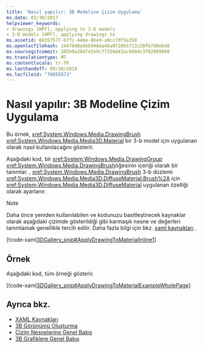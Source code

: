 ```yaml
---
title: 'Nasıl yapılır: 3B Modeline Çizim Uygulama'
ms.date: 03/30/2017
helpviewer_keywords:
- drawings [WPF], applying to 3-D models
- 3-D models [WPF], applying drawings to
ms.assetid: 68357577-b7fc-446e-8be9-a8cc7df3a350
ms.openlocfilehash: 14470d0adeb948ea46a0720b5713c20fb7d8e6d8
ms.sourcegitcommit: 205b9a204742e9c77256d43ac9d94c3f82909808
ms.translationtype: MT
ms.contentlocale: tr-TR
ms.lasthandoff: 09/10/2019
ms.locfileid: "70855873"
---
```

# <a name="how-to-apply-a-drawing-to-a-3-d-model"></a>Nasıl yapılır: 3B Modeline Çizim Uygulama

Bu örnek, <xref:System.Windows.Media.DrawingBrush> <xref:System.Windows.Media.Media3D.Material> bir 3-b model için uygulanan olarak nasıl kullanılacağını gösterir.

Aşağıdaki kod, bir <xref:System.Windows.Media.DrawingGroup> <xref:System.Windows.Media.DrawingBrush>öğesinin içeriği olarak bir tanımlar.  , <xref:System.Windows.Media.DrawingBrush> 3-b düzlemi <xref:System.Windows.Media.Media3D.DiffuseMaterial.Brush%2A> için <xref:System.Windows.Media.Media3D.DiffuseMaterial> uygulanan özelliği olarak ayarlanır.

> [!NOTE]
> Daha önce yeniden kullanılabilen ve kodunuzu basitleştirecek kaynaklar olarak aşağıdaki çizimde gösterildiği gibi karmaşık nesne ve değerleri tanımlamak genellikle tercih edilir. Daha fazla bilgi için bkz. [xaml kaynakları](../advanced/xaml-resources.md) .

[!code-xaml[3DGallery_snip#ApplyDrawingToMaterialInline1](~/samples/snippets/csharp/VS_Snippets_Wpf/3DGallery_snip/CS/ApplyDrawingToMaterialExample.xaml#applydrawingtomaterialinline1)]

## <a name="example"></a>Örnek

Aşağıdaki kod, tüm örneği gösterir.

[!code-xaml[3DGallery_snip#ApplyDrawingToMaterialExampleWholePage](~/samples/snippets/csharp/VS_Snippets_Wpf/3DGallery_snip/CS/ApplyDrawingToMaterialExample.xaml#applydrawingtomaterialexamplewholepage)]

## <a name="see-also"></a>Ayrıca bkz.

- [XAML Kaynakları](../advanced/xaml-resources.md)
- [3B Görünümü Oluşturma](how-to-create-a-3-d-scene.md)
- [Çizim Nesnelerine Genel Bakış](drawing-objects-overview.md)
- [3B Grafiklere Genel Bakış](3-d-graphics-overview.md)
